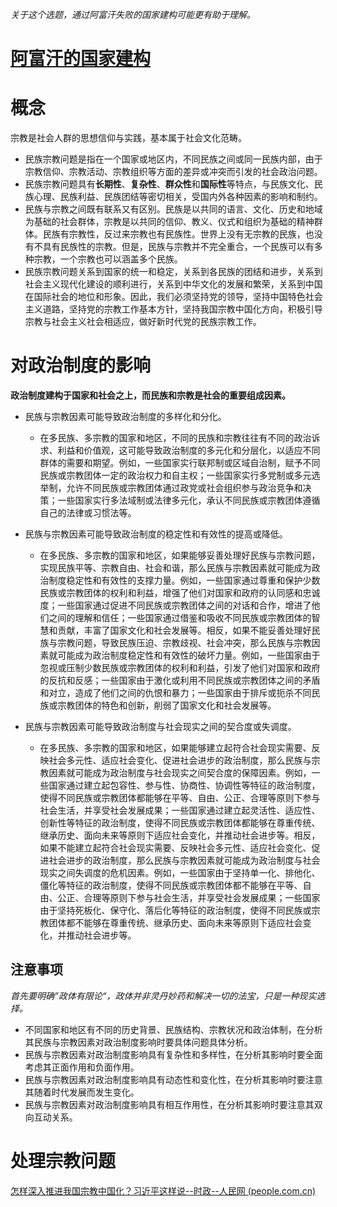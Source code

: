 *关于这个选题，通过阿富汗失败的国家建构可能更有助于理解。*
# [阿富汗的国家建构](obsidian://open?vault=%E5%A4%A7%E4%BA%8C%E4%B8%8B&file=%E4%B9%A6%2F%E6%94%BF%E6%B2%BB%2F%E7%AC%94%E8%AE%B0%2F%E5%8F%AF%E8%83%BD%E6%80%A7%E7%9A%84%E8%89%BA%E6%9C%AF%EF%BC%9A%E6%AF%94%E8%BE%83%E6%94%BF%E6%B2%BB%E5%AD%A6%2F03.2%E9%98%BF%E5%AF%8C%E6%B1%97%E7%9A%84%E5%9B%BD%E5%AE%B6%E5%BB%BA%E6%9E%84)

# 概念
宗教是社会人群的思想信仰与实践，基本属于社会文化范畴。
-   民族宗教问题是指在一个国家或地区内，不同民族之间或同一民族内部，由于宗教信仰、宗教活动、宗教组织等方面的差异或冲突而引发的社会政治问题。
-   民族宗教问题具有**长期性**、**复杂性**、**群众性**和**国际性**等特点，与民族文化、民族心理、民族利益、民族团结等密切相关，受国内外各种因素的影响和制约。
-   民族与宗教之间既有联系又有区别。民族是以共同的语言、文化、历史和地域为基础的社会群体，宗教是以共同的信仰、教义、仪式和组织为基础的精神群体。民族有宗教性，反过来宗教也有民族性。世界上没有无宗教的民族，也没有不具有民族性的宗教。但是，民族与宗教并不完全重合，一个民族可以有多种宗教，一个宗教也可以涵盖多个民族。
-   民族宗教问题关系到国家的统一和稳定，关系到各民族的团结和进步，关系到社会主义现代化建设的顺利进行，关系到中华文化的发展和繁荣，关系到中国在国际社会的地位和形象。因此，我们必须坚持党的领导，坚持中国特色社会主义道路，坚持党的宗教工作基本方针，坚持我国宗教中国化方向，积极引导宗教与社会主义社会相适应，做好新时代党的民族宗教工作。
# 对政治制度的影响
**政治制度建构于国家和社会之上，而民族和宗教是社会的重要组成因素。**
-   民族与宗教因素可能导致政治制度的多样化和分化。
	- 在多民族、多宗教的国家和地区，不同的民族和宗教往往有不同的政治诉求、利益和价值观，这可能导致政治制度的多元化和分层化，以适应不同群体的需要和期望。例如，一些国家实行联邦制或区域自治制，赋予不同民族或宗教团体一定的政治权力和自主权；一些国家实行多党制或多元选举制，允许不同民族或宗教团体通过政党或社会组织参与政治竞争和决策；一些国家实行多法域制或法律多元化，承认不同民族或宗教团体遵循自己的法律或习惯法等。
	    
-   民族与宗教因素可能导致政治制度的稳定性和有效性的提高或降低。
	- 在多民族、多宗教的国家和地区，如果能够妥善处理好民族与宗教问题，实现民族平等、宗教自由、社会和谐，那么民族与宗教因素就可能成为政治制度稳定性和有效性的支撑力量。例如，一些国家通过尊重和保护少数民族或宗教团体的权利和利益，增强了他们对国家和政府的认同感和忠诚度；一些国家通过促进不同民族或宗教团体之间的对话和合作，增进了他们之间的理解和信任；一些国家通过借鉴和吸收不同民族或宗教团体的智慧和贡献，丰富了国家文化和社会发展等。相反，如果不能妥善处理好民族与宗教问题，导致民族压迫、宗教歧视、社会冲突，那么民族与宗教因素就可能成为政治制度稳定性和有效性的破坏力量。例如，一些国家由于忽视或压制少数民族或宗教团体的权利和利益，引发了他们对国家和政府的反抗和反感；一些国家由于激化或利用不同民族或宗教团体之间的矛盾和对立，造成了他们之间的仇恨和暴力；一些国家由于排斥或扼杀不同民族或宗教团体的特色和创新，削弱了国家文化和社会发展等。
	    
-   民族与宗教因素可能导致政治制度与社会现实之间的契合度或失调度。
	- 在多民族、多宗教的国家和地区，如果能够建立起符合社会现实需要、反映社会多元性、适应社会变化、促进社会进步的政治制度，那么民族与宗教因素就可能成为政治制度与社会现实之间契合度的保障因素。例如，一些国家通过建立起包容性、参与性、协商性、协调性等特征的政治制度，使得不同民族或宗教团体都能够在平等、自由、公正、合理等原则下参与社会生活，并享受社会发展成果；一些国家通过建立起灵活性、适应性、创新性等特征的政治制度，使得不同民族或宗教团体都能够在尊重传统、继承历史、面向未来等原则下适应社会变化，并推动社会进步等。相反，如果不能建立起符合社会现实需要、反映社会多元性、适应社会变化、促进社会进步的政治制度，那么民族与宗教因素就可能成为政治制度与社会现实之间失调度的危机因素。例如，一些国家由于坚持单一化、排他化、僵化等特征的政治制度，使得不同民族或宗教团体都不能够在平等、自由、公正、合理等原则下参与社会生活，并享受社会发展成果；一些国家由于坚持死板化、保守化、落后化等特征的政治制度，使得不同民族或宗教团体都不能够在尊重传统、继承历史、面向未来等原则下适应社会变化，并推动社会进步等。
	    

## 注意事项
*首先要明确”政体有限论“，政体并非灵丹妙药和解决一切的法宝，只是一种现实选择。*

-   不同国家和地区有不同的历史背景、民族结构、宗教状况和政治体制，在分析其民族与宗教因素对政治制度影响时要具体问题具体分析。
-   民族与宗教因素对政治制度影响具有复杂性和多样性，在分析其影响时要全面考虑其正面作用和负面作用。
-   民族与宗教因素对政治制度影响具有动态性和变化性，在分析其影响时要注意其随着时代发展而发生变化。
-   民族与宗教因素对政治制度影响具有相互作用性，在分析其影响时要注意其双向互动关系。
# 处理宗教问题
[怎样深入推进我国宗教中国化？习近平这样说--时政--人民网 (people.com.cn)](http://politics.people.com.cn/n1/2021/1208/c1001-32303068.html)